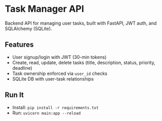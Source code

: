 # Task Manager API
Backend API for managing user tasks, built with FastAPI, JWT auth, and SQLAlchemy (SQLite).

## Features
- User signup/login with JWT (30-min tokens)
- Create, read, update, delete tasks (title, description, status, priority, deadline)
- Task ownership enforced via `user_id` checks
- SQLite DB with user-task relationships

## Run It
- Install: `pip install -r requirements.txt`
- Run: `uvicorn main:app --reload`
